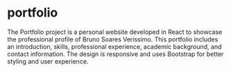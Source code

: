 # portfolio
The Portfolio project is a personal website developed in React to showcase the professional profile of Bruno Soares Veríssimo. This portfolio includes an introduction, skills, professional experience, academic background, and contact information. The design is responsive and uses Bootstrap for better styling and user experience.
